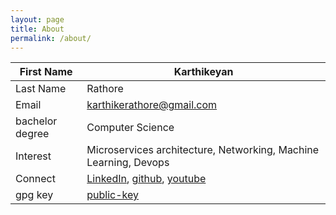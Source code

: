 ```yaml
---
layout: page
title: About
permalink: /about/
---
```


| First Name       	| Karthikeyan                                                                                                                                                                 	|
|------------------	|-----------------------------------------------------------------------------------------------------------------------------------------------------------------------------	|
| Last Name        	| Rathore                                                                                                                                                                     	|
| Email            	| karthikerathore@gmail.com                                                                                                                                                   	|
| bachelor degree  	| Computer Science                                                                                                                                                            	|
| Interest         	| Microservices architecture, Networking, Machine Learning, Devops                                                                                                            	|
| Connect          	| [LinkedIn](https://www.linkedin.com/in/karthikeyan-rathore/),  [github](https://github.com/karthikeyanrathore/), [youtube](https://www.youtube.com/@karthikeyanrathore1486) 	|
| gpg key          	| [public-key](https://gist.githubusercontent.com/karthikeyanrathore/0ab93ca9d876a0914825d242ed0d5ee8/raw/82138ff50e962bc573289dd5e41e5662182eb5a2/public-key.txt)            	|